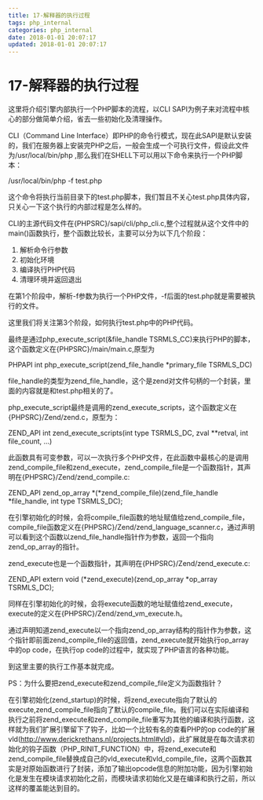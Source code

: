 ```yaml
---
title: 17-解释器的执行过程
tags: php_internal
categories: php_internal
date: 2018-01-01 20:07:17
updated: 2018-01-01 20:07:17
---
```


# 17-解释器的执行过程
这里将介绍引擎内部执行一个PHP脚本的流程，以CLI SAPI为例子来对流程中核心的部分做简单介绍，省去一些初始化及清理操作。

CLI（Command Line Interface）即PHP的命令行模式，现在此SAPI是默认安装的，我们在服务器上安装完PHP之后，一般会生成一个可执行文件，假设此文件为/usr/local/bin/php ,那么我们在SHELL下可以用以下命令来执行一个PHP脚本：

/usr/local/bin/php -f test.php

这个命令将执行当前目录下的test.php脚本，我们暂且不关心test.php具体内容，只关心一下这个执行的内部过程是怎么样的。

CLI的主源代码文件在{PHPSRC}/sapi/cli/php_cli.c,整个过程就从这个文件中的 main()函数执行，整个函数比较长，主要可以分为以下几个阶段：

1. 解析命令行参数
2. 初始化环境
3. 编译执行PHP代码
4. 清理环境并返回退出

在第1个阶段中，解析-f参数为执行一个PHP文件，-f后面的test.php就是需要被执行的文件。

这里我们将关注第3个阶段，如何执行test.php中的PHP代码。

最终是通过php_execute_script(&file_handle TSRMLS_CC)来执行PHP的脚本，这个函数定义在{PHPSRC}/main/main.c,原型为

PHPAPI int php_execute_script(zend_file_handle *primary_file TSRMLS_DC)  

file_handle的类型为zend_file_handle，这个是zend对文件句柄的一个封装，里面的内容就是和test.php相关的了。

php_execute_script最终是调用的zend_execute_scripts，这个函数定义在{PHPSRC}/Zend/zend.c，原型为：

ZEND_API int zend_execute_scripts(int type TSRMLS_DC, zval **retval, int file_count, ...)  

此函数具有可变参数，可以一次执行多个PHP文件，在此函数中最核心的是调用zend_compile_file和zend_execute，zend_compile_file是一个函数指针，其声明在{PHPSRC}/Zend/zend_compile.c:

ZEND_API zend_op_array *(*zend_compile_file)(zend_file_handle *file_handle, int type TSRMLS_DC);  

 在引擎初始化的时候，会将compile_file函数的地址赋值给zend_compile_file，compile_file函数定义在{PHPSRC}/Zend/zend_language_scanner.c，通过声明可以看到这个函数以zend_file_handle指针作为参数，返回一个指向zend_op_array的指针。

zend_execute也是一个函数指针，其声明在{PHPSRC}/Zend/zend_execute.c:

ZEND_API extern void (*zend_execute)(zend_op_array *op_array TSRMLS_DC);  

  同样在引擎初始化的时候，会将execute函数的地址赋值给zend_execute，execute的定义在{PHPSRC}/Zend/zend_vm_execute.h。

通过声明知道zend_execute以一个指向zend_op_array结构的指针作为参数，这个指针即前面zend_compile_file的返回值，zend_execute就开始执行op_array中的op code，在执行op code的过程中，就实现了PHP语言的各种功能。

到这里主要的执行工作基本就完成。

PS：为什么要把zend_execute和zend_compile_file定义为函数指针？

在引擎初始化(zend_startup)的时候，将zend_execute指向了默认的execute,zend_compile_file指向了默认的compile_file。我们可以在实际编译和执行之前将zend_execute和zend_compile_file重写为其他的编译和执行函数，这样就为我们扩展引擎留下了钩子，比如一个比较有名的查看PHP的op code的扩展vld(http://www.derickrethans.nl/projects.html#vld)，此扩展就是在每次请求初始化的钩子函数（PHP_RINIT_FUNCTION）中，将zend_execute和zend_compile_file替换成自己的vld_execute和vld_compile_file，这两个函数其实是对原始函数进行了封装，添加了输出opcode信息的附加功能，因为引擎初始化是发生在模块请求初始化之前，而模块请求初始化又是在编译和执行之前，所以这样的覆盖能达到目的。
